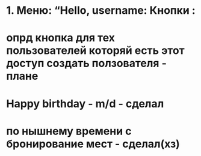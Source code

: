 # 1. Меню: “Hello, username: Кнопки :
# опрд кнопка для тех пользователей которяй есть этот доступ создать ползователя - плане
# Happy birthday - m/d - сделал
# по нышнему времени с бронирование мест - сделал(хз)




